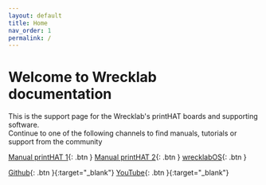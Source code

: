 ```yaml
---
layout: default
title: Home
nav_order: 1
permalink: /
---
```


# Welcome to Wrecklab documentation

This is the support page for the Wrecklab's printHAT boards and supporting software.  
Continue to one of the following channels to find manuals, tutorials or support from the community

[Manual printHAT 1](/phat1){: .btn }
[Manual printHAT 2](/phat2){: .btn }
[wrecklabOS](/wos){: .btn }  

[Github](https://github.com/wreck-lab){: .btn }{:target="_blank"}
[YouTube](https://www.youtube.com/channel/UCr8c4zjJT7NnsBhNiCOiJDA){: .btn }{:target="_blank"}

[//]: <[Discord](https://discord.com/){: .btn }{:target="_blank"}>
